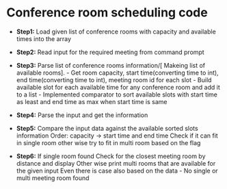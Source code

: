 # Conference room scheduling code

* **Step1:** Load given list of conference rooms with capacity and available times into the array 

* **Step2:** Read input for the required meeting from command prompt

* **Step3:** Parse list of conference rooms information/[ Makeing list of available rooms].
             -  Get room capacity, start time(converting time to int), end time(converting time to int), meeting room id for each slot
             -  Build available slot for each available time for any conference room and add it to a list 
             -  Implemented comparator to sort available slots with start time as least and end time as max when start time is same

* **Step4:** Parse the input and get the information

* **Step5:** Compare the input data against the available sorted slots information
	       Order: capacity -> start time and end time
	       Check  if it can fit in single room other wise try to fit in multi room based on the flag

* **Step6:** If single room found
	       Check for the closest meeting room by distance and display
	       Other wise print multi rooms that are available for the given input
	       Even there is case also based on the data - No single or multi meeting room found
